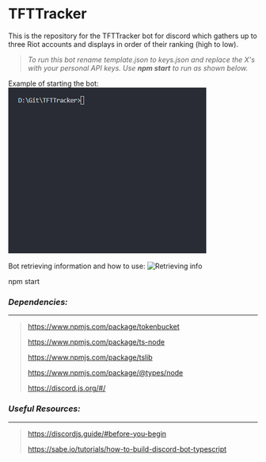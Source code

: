 # TFTTracker
This is the repository for the TFTTracker bot for discord which gathers up to three Riot accounts and displays in order of their ranking (high to low).

> *To run this bot rename template.json to keys.json and replace the X's with your personal API keys. Use **npm start** to run as shown below.*


Example of starting the bot:
![Starting bot](/gifs/Code_r13ytawZvd.gif)

Bot retrieving information and how to use:
![Retrieving info]()

npm start
### *Dependencies:*
---
> https://www.npmjs.com/package/tokenbucket
>
> https://www.npmjs.com/package/ts-node
>
> https://www.npmjs.com/package/tslib
>
> https://www.npmjs.com/package/@types/node
>
> https://discord.js.org/#/


### *Useful Resources:*
---
> https://discordjs.guide/#before-you-begin
>
> https://sabe.io/tutorials/how-to-build-discord-bot-typescript

